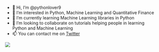 - 👋 Hi, I’m @pythonlover9
- 👀 I’m interested in Python, Machine Learning and Quantitative Finance
- 🌱 I’m currently learning Machine Learning libraries in Python
- 💞️ I’m looking to collaborate on tutorials helping people in learning Python and Machine Learning
- 📫 You can contact me on <a href ="https://twitter.com/PythonLover9">Twitter</a>

<a href="https://hits.seeyoufarm.com"><img src="https://hits.seeyoufarm.com/api/count/incr/badge.svg?url=https%3A%2F%2Fgithub.com%2Fpythonlover9&count_bg=%2379C83D&title_bg=%23555555&icon=python.svg&icon_color=%23E7E7E7&title=hits&edge_flat=false"/></a>

<!---
pythonlover9/pythonlover9 is a ✨ special ✨ repository because its `README.md` (this file) appears on your GitHub profile.
You can click the Preview link to take a look at your changes.
--->
